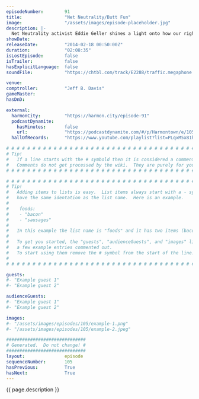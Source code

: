 ```yaml
---
episodeNumber:        91
title:                "Net Neutrality/Butt Fun"
image:                "/assets/images/episode-placeholder.jpg"
description: |-
  Net Neutrality activist Eddie Geller shines a light onto how our rights online are on their way out. This, naturally, agitates Mayor Harmon's disenchantment with bureaucracy and capitalism. Meanwhile, Comptroller Jeff Davis and Kumail Nanjiani attempt to come up with something better to call it than "net neutrality."
showDate:             
releaseDate:          "2014-02-18 00:50:00Z"
duration:             "02:08:35"
isLostEpisode:        false
isTrailer:            false
hasExplicitLanguage:  false
soundFile:            "https://chtbl.com/track/E2288/traffic.megaphone.fm/STA9689774999.mp3?updated=1556145437"

venue:                
comptroller:          "Jeff B. Davis"
gameMaster:           
hasDnD:               

external:
  harmonCity:         "https://harmon.city/episode-91"
  podcastDynamite:
    hasMinutes:       false
    url:              "https://podcastdynamite.com/#/p/Harmontown/e/105/91"
  hallOfRecords:      "https://www.youtube.com/playlist?list=PLqxM5x81hNOaVvXWgFPN0Tps1vA6wdxSh"

# # # # # # # # # # # # # # # # # # # # # # # # # # # # # # # # # # # # # # # # # # # # #
# Tip!
#   If a line starts with the # symbold then it is considered a comment.
#   Comments do not get processed by the wiki.  They are purely for your information.
# # # # # # # # # # # # # # # # # # # # # # # # # # # # # # # # # # # # # # # # # # # # #

# # # # # # # # # # # # # # # # # # # # # # # # # # # # # # # # # # # # # # # # # # # # #
# Tip!
#   Adding items to lists is easy.  List items always start with a - symbol and have
#   have the same identation as the list name.  Here is an example.
#
#    foods:
#    - "bacon"
#    - "sausages"
#
#   In this example the list name is "foods" and it has two items (bacon, and sausages).
#
#   To get you started, the "guests", "audienceGuests", and "images" lists below have
#   a few example entries commented out.
#   To start using them remove the # symbol from the start of the line.
#
# # # # # # # # # # # # # # # # # # # # # # # # # # # # # # # # # # # # # # # # # # # # #

guests:
#- "Example guest 1"
#- "Example guest 2"

audienceGuests:
#- "Example guest 1"
#- "Example guest 2"

images:
#- "/assets/images/episodes/105/example-1.png"
#- "/assets/images/episodes/105/example-2.jpeg"

##############################
# Generated.  Do not change! #
##############################
layout:               episode
sequenceNumber:       105
hasPrevious:          True
hasNext:              True
---
```


<!-- The episode description will be rendered here -->
{{ page.description }}

<!-- Add your content BELOW here -->
<!-- vvvvvvvvvvvvvvvvvvvvvvvvvvv -->




<!-- ^^^^^^^^^^^^^^^^^^^^^^^^^^^ -->
<!-- Add your content ABOVE here -->

<!-- The episode gallery will be rendered here -->